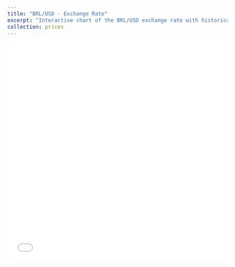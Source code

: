 ```yaml
---
title: "BRL/USD - Exchange Rate"
excerpt: "Interactive chart of the BRL/USD exchange rate with historical data from Yahoo Finance.<br/>"
collection: prices
---
```


<iframe src="{{ '/assets/charts/brl_usd.html' | relative_url }}" width="100%" height="500" frameborder="0"></iframe>
